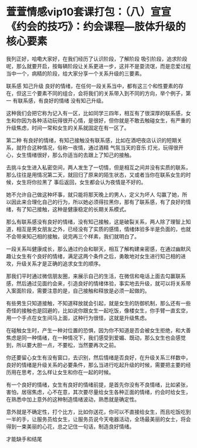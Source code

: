 # 萱萱情感vip10套课打包：（八）宣宣《约会的技巧》：约会课程—肢体升级的核心要素

我列正好，哈嘞大家好，在我们经历了认识阶段，了解阶段 吸引阶段，追求阶段呢，那么就要开启，按每辆阶段让关系更进一步，这并不是耍流氓，而是恋爱过程当中一个，病精的阶段，给大家分享一个关系升级的三要素。

联系感 知己升级 良好的情绪，在任何一段关系当中，都有这三个和性要素的存在，但这三个要素不同的组合，会将我们的关系带入到不同的方向，举个例子，第一 有联系感，有良好的情绪 没有知己升级。

这种我们会把它称为记入有一区，比如同学三四年，相互有了很深厚的联系感，女生和你因为各种活动玩得很开心情，是很好，但你就是不敢去触碰女生，有严重的升级焦虑，时间一常和女生的关系就固定在有一区了。

第二种 有良好的情绪，有知己接触没有联系感，比如在酒吧夜店认识的短期关系，就符合这种情况，俗称一夜情，通过酒精 气氛当天的音乐 灯光，玩得很开心，女生情绪很好，那么你适当的去跟上了知己的接触。

去挑斗女生进入私密空间，两人发生了一切情，但是相互之间并没有实质的联系，那么往往是用情况第二天，就回归了原来的陌生状态，又或者当你在联系女生的时候，女生将你拉黑了 事后返回，女生都会认为夜情是不好的。

她不允许自己做这种坏事，就只能将那天晚上的男人，定义为坏人 勾赢了她，所以因此来合理化自己的行为，所以她必须得拉黑你，那有了联系感，有了良好的情绪，有了知己接触，这种是健康稳定的长期关系模式。

那么有联系感没有良好的情绪，没有知己接触，这是破裂关系，两人除了理智上知道，相互是男女朋友之外，已经没有了实质的感情，情绪体验多半是负面的，也就不会带来知己相的接触，说完再三个样素，我们就明白了。

一段关系叫健康成长，那么通过约会和聊天，相互了解构建亲密感，在通过幽默风趣让女生有个良好的情绪，满足这两个条件之后，勇敢地对女生进行知己相的进攻，升级关系才是正确的追求女生的顺序。

那我们平时通过微信朋友圈，来展示自己的生活，在微信和电话上面去勾赢联系感，然后通过见面约会来，引造良好的情绪体验，事实地去升级，就可以将关系带入案面阶段，需要注意的是，自己接触和释放是必须一起做的。

有些男生只知道接触，不知道释放就会引起，就是女生的防御机制，那么还有一些奇怪的接触也是回避的，比如说你跟女生一起吃饭，像楼女生，你手臂一直玄空，用一个手点在女生间马上面，这种行为很怪，这就是升级焦虑。

在碰触女生时，产生一种对位置的恐惧，因为你不知道是否会被女生拒绝，和大善焦虑是同一种情绪，在一种情况下，我们感受到爱媚、既动，那么女生也会感觉到，所以要大胆一点，不要松，当然要再次之前。

你还要留心女生有没有窗口，去识别，然后情绪是否良好，在升级关系三样数中，良好的情绪是升级关系的必要条件，那么当进行吃起升级的时候，需要把主要的经历用在思考，怎么样让女生和你在一起的时候。

有一个良好的情绪，女生有良好的情绪前提，是首先你没有不良情绪，比如紧张，害怕，居宿焦虑，心不在意，其次要尽量给女生各种正面的情绪，约会时给女生，在熟悉中加上意外的这种制造情绪波动，熟悉就是确定性。

意外就是不确定性，打个比方，比如你送花，你可以不直接给女生，而且吃饭吃到一半的手，让服务员给女生，让服务员说今天电器活动，全场最美丽的女士，将会得到一束美丽的心花，总之记住一句话，制造良好情绪。

才能缺手和结尾